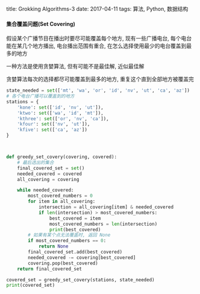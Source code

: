 title: Grokking Algorithms-3
date: 2017-04-11
tags: 算法, Python,  数据结构

#### 集合覆盖问题(Set Covering)

假设某个广播节目在播出时要尽可能覆盖每个地方, 现有一些广播电台, 每个电台能在某几个地方播出, 电台播出范围有重合, 在怎么选择使用最少的电台覆盖到最多的地方

一种方法是使用贪婪算法, 但有可能不是最佳解, 近似最佳解

贪婪算法每次的选择都尽可能覆盖到最多的地方, 重复这个直到全部地方被覆盖完

```python
state_needed = set(['mt', 'wa', 'or', 'id', 'nv', 'ut', 'ca', 'az'])
# 各个电台广播可以覆盖到的地方
stations = {
    'kone': set(['id', 'nv', 'ut']),
    'ktwo': set(['wa', 'id', 'mt']),
    'kthree': set(['or', 'nv', 'ca']),
    'kfour': set(['nv', 'ut']),
    'kfive': set(['ca', 'az'])
}



def greedy_set_covery(covering, covered):
    # 最后选出的集合
    final_covered_set = set()
    needed_covered = covered
    all_covering = covering

    while needed_covered:
        most_covered_numbers = 0
        for item in all_covering:
            intersection = all_covering[item] & needed_covered
            if len(intersection) > most_covered_numbers:
                best_covered = item
                most_covered_numbers = len(intersection)
                print(best_covered)
        # 如果有某个点无法覆盖时, 返回 None
        if most_covered_numbers == 0:
            return None
        final_covered_set.add(best_covered)
        needed_covered -= covering[best_covered]
        covering.pop(best_covered)
    return final_covered_set

covered_set = greedy_set_covery(stations, state_needed)
print(covered_set)

```